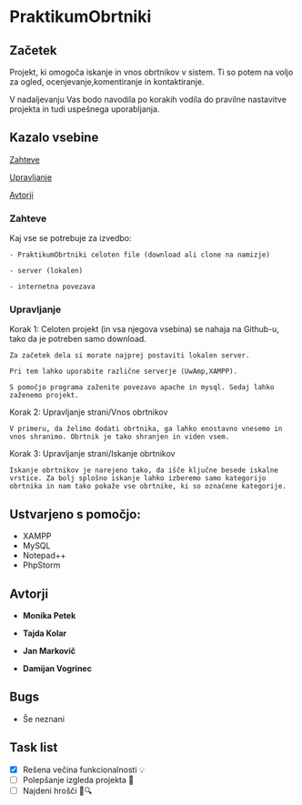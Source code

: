 # PraktikumObrtniki




## Začetek
Projekt, ki omogoča iskanje in vnos obrtnikov v sistem. Ti so potem na voljo za ogled, ocenjevanje,komentiranje in kontaktiranje.

V nadaljevanju Vas bodo navodila po korakih vodila do pravilne nastavitve projekta in tudi uspešnega uporabljanja.

## Kazalo vsebine

[Zahteve](https://github.com/MarkovicJan/PraktikumObrtniki/blob/master/README.md#zahteve)

[Upravljanje](https://github.com/MarkovicJan/PraktikumObrtniki/blob/master/README.md#upravljanje)

[Avtorji](https://github.com/MarkovicJan/PraktikumObrtniki/blob/master/README.md#avtorji)

### Zahteve

Kaj vse se potrebuje za izvedbo:

```
- PraktikumObrtniki celoten file (download ali clone na namizje)

- server (lokalen)

- internetna povezava

```

### Upravljanje



Korak 1: Celoten projekt (in vsa njegova vsebina) se nahaja na Github-u, tako da je potreben samo download.

```
Za začetek dela si morate najprej postaviti lokalen server. 

Pri tem lahko uporabite različne serverje (UwAmp,XAMPP). 

S pomočjo programa zaženite povezavo apache in mysql. Sedaj lahko zaženemo projekt. 
```

Korak 2: Upravljanje strani/Vnos obrtnikov

```
V primeru, da želimo dodati obrtnika, ga lahko enostavno vnesemo in vnos shranimo. Obrtnik je tako shranjen in viden vsem. 

```

Korak 3: Upravljanje strani/Iskanje obrtnikov

```
Iskanje obrtnikov je narejeno tako, da išče ključne besede iskalne vrstice. Za bolj splošno iskanje lahko izberemo samo kategorijo obrtnika in nam tako pokaže vse obrtnike, ki so označene kategorije. 

```



## Ustvarjeno s pomočjo:

* XAMPP
* MySQL
* Notepad++
* PhpStorm




## Avtorji

* **Monika Petek** 

* **Tajda Kolar**

* **Jan Markovič**

* **Damijan Vogrinec**


## Bugs 

* Še neznani


## Task list

- [x] Rešena večina funkcionalnosti :bulb:
- [ ] Polepšanje izgleda projekta :sunflower:
- [ ] Najdeni hrošči :bug::mag:

